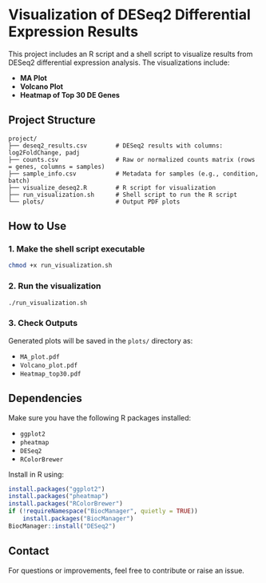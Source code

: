 # Visualization of DESeq2 Differential Expression Results

This project includes an R script and a shell script to visualize results from DESeq2 differential expression analysis. The visualizations include:

- **MA Plot**
- **Volcano Plot**
- **Heatmap of Top 30 DE Genes**

## Project Structure

```
project/
├── deseq2_results.csv        # DESeq2 results with columns: log2FoldChange, padj
├── counts.csv                # Raw or normalized counts matrix (rows = genes, columns = samples)
├── sample_info.csv           # Metadata for samples (e.g., condition, batch)
├── visualize_deseq2.R        # R script for visualization
├── run_visualization.sh      # Shell script to run the R script
└── plots/                    # Output PDF plots
```

## How to Use

### 1. Make the shell script executable

```bash
chmod +x run_visualization.sh
```

### 2. Run the visualization

```bash
./run_visualization.sh
```

### 3. Check Outputs

Generated plots will be saved in the `plots/` directory as:

- `MA_plot.pdf`
- `Volcano_plot.pdf`
- `Heatmap_top30.pdf`

## Dependencies

Make sure you have the following R packages installed:

- `ggplot2`
- `pheatmap`
- `DESeq2`
- `RColorBrewer`

Install in R using:

```r
install.packages("ggplot2")
install.packages("pheatmap")
install.packages("RColorBrewer")
if (!requireNamespace("BiocManager", quietly = TRUE))
    install.packages("BiocManager")
BiocManager::install("DESeq2")
```

## Contact

For questions or improvements, feel free to contribute or raise an issue.
